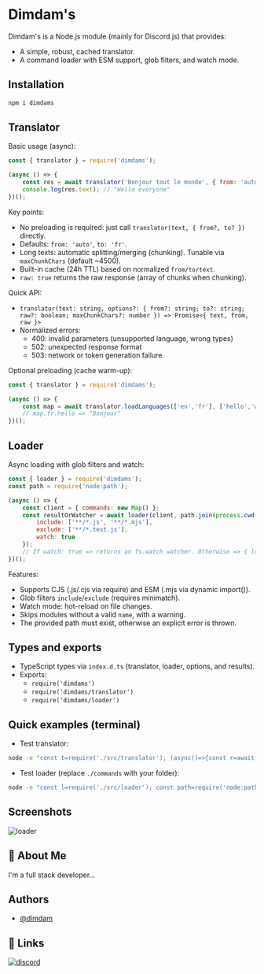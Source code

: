 
# Dimdam's

Dimdam's is a Node.js module (mainly for Discord.js) that provides:
- A simple, robust, cached translator.
- A command loader with ESM support, glob filters, and watch mode.

## Installation
```bash
npm i dimdams
```

## Translator

Basic usage (async):
```js
const { translator } = require('dimdams');

(async () => {
	const res = await translator('Bonjour tout le monde', { from: 'auto', to: 'en' });
	console.log(res.text); // "Hello everyone"
})();
```

Key points:
- No preloading is required: just call `translator(text, { from?, to? })` directly.
- Defaults: `from: 'auto'`, `to: 'fr'`.
- Long texts: automatic splitting/merging (chunking). Tunable via `maxChunkChars` (default ~4500).
- Built-in cache (24h TTL) based on normalized `from/to/text`.
- `raw: true` returns the raw response (array of chunks when chunking).

Quick API:
- `translator(text: string, options?: { from?: string; to?: string; raw?: boolean; maxChunkChars?: number }) => Promise<{ text, from, raw }>`
- Normalized errors:
	- 400: invalid parameters (unsupported language, wrong types)
	- 502: unexpected response format
	- 503: network or token generation failure

Optional preloading (cache warm-up):
```js
const { translator } = require('dimdams');

(async () => {
	const map = await translator.loadLanguages(['en','fr'], ['hello','world']);
	// map.fr.hello => "Bonjour"
})();
```

## Loader

Async loading with glob filters and watch:
```js
const { loader } = require('dimdams');
const path = require('node:path');

(async () => {
	const client = { commands: new Map() };
	const resultOrWatcher = await loader(client, path.join(process.cwd(), 'commands'), false, {
		include: ['**/*.js', '**/*.mjs'],
		exclude: ['**/*.test.js'],
		watch: true
	});
	// If watch: true => returns an fs.watch watcher. Otherwise => { loaded, total }
})();
```

Features:
- Supports CJS (.js/.cjs via require) and ESM (.mjs via dynamic import()).
- Glob filters `include`/`exclude` (requires minimatch).
- Watch mode: hot-reload on file changes.
- Skips modules without a valid `name`, with a warning.
- The provided path must exist, otherwise an explicit error is thrown.

## Types and exports

- TypeScript types via `index.d.ts` (translator, loader, options, and results).
- Exports:
	- `require('dimdams')`
	- `require('dimdams/translator')`
	- `require('dimdams/loader')`

## Quick examples (terminal)

- Test translator:
```bash
node -e "const t=require('./src/translator'); (async()=>{const r=await t('bonjour',{to:'en'}); console.log('translation:', r.text,'from:', r.from.language.iso)})()"
```

- Test loader (replace `./commands` with your folder):
```bash
node -e "const l=require('./src/loader'); const path=require('node:path'); (async()=>{const client={commands:new Map()}; const r=await l(client, path.join(process.cwd(),'./commands'), false, {include:['**/*.*js']}); console.log('loaded', r.loaded, '/', r.total)})()"
```

## Screenshots

![loader](https://i.imgur.com/ndS9GK4.png)


## 🚀 About Me
I'm a full stack developer...


## Authors

- [@dimdam](https://github.com/Dimdams)


## 🔗 Links
[![discord](https://img.shields.io/discord/934849076342689872)](https://discord.gg/daGHcxN5YH)